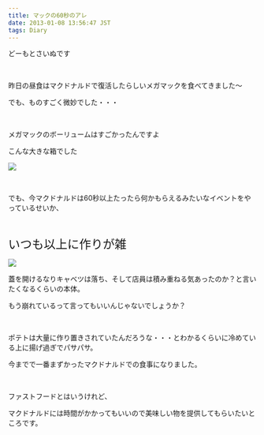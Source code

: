 ```yaml
---
title: マックの60秒のアレ
date: 2013-01-08 13:56:47 JST
tags: Diary
---
```

<p>どーもとさいぬです</p>
<p>&nbsp;</p>
<p>昨日の昼食はマクドナルドで復活したらしいメガマックを食べてきました〜</p>
<p>でも、ものすごく微妙でした・・・</p>
<p>&nbsp;</p>
<p>メガマックのボーリュームはすごかったんですよ</p>
<p>こんな大きな箱でした</p>
<p><img src="https://lh3.googleusercontent.com/-OHyKULg2M3I/UOukYktZ05I/AAAAAAAABBk/nYaQQlRxIgs/s640/DSC_0002.jpg" /></p>
<p>&nbsp;</p>
<p>でも、今マクドナルドは60秒以上たったら何かもらえるみたいなイベントをやっているせいか、</p>
<p>&nbsp;</p>
<p><span style="font-size:24px;">いつも以上に作りが雑</span></p>
<p><img src="https://lh4.googleusercontent.com/-t8x_35eN8Zk/UOukZGYghcI/AAAAAAAABBk/5oUyKY2qMEQ/s640/DSC_0004.jpg" /></p>
<p>蓋を開けるなりキャベツは落ち、そして店員は積み重ねる気あったのか？と言いたくなるくらいの本体。</p>
<p>もう崩れているって言ってもいいんじゃないでしょうか？</p>
<p>&nbsp;</p>
<p>ポテトは大量に作り置きされていたんだろうな・・・とわかるくらいに冷めている上に揚げ過ぎでパサパサ。</p>
<p>今までで一番まずかったマクドナルドでの食事になりました。</p>
<p>&nbsp;</p>
<p>ファストフードとはいうけれど、</p>
<p>マクドナルドには時間がかかってもいいので美味しい物を提供してもらいたいところです。</p>
